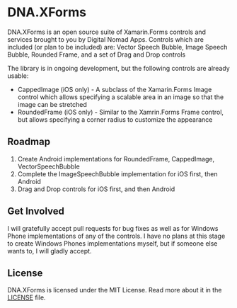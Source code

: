 # DNA.XForms
DNA.XForms is an open source suite of Xamarin.Forms controls and services brought to you by Digital Nomad Apps.  Controls which are included (or plan to be included) are: Vector Speech Bubble, Image Speech Bubble, Rounded Frame, and a set of Drag and Drop controls 

The library is in ongoing development, but the following controls are already usable:
+ CappedImage (iOS only) - A subclass of the Xamarin.Forms Image control which allows specifying a scalable area in an image so that the image can be stretched
+ RoundedFrame (iOS only) - Similar to the Xamrin.Forms Frame control, but allows specifying a corner radius to customize the appearance

<h2>Roadmap</h2>

1. Create Android implementations for RoundedFrame, CappedImage, VectorSpeechBubble
2. Complete the ImageSpeechBubble implementation for iOS first, then Android
3. Drag and Drop controls for iOS first, and then Android

<h2>Get Involved</h2>
I will gratefully accept pull requests for bug fixes as well as for Windows Phone implementations of any of the controls.  
I have no plans at this stage to create Windows Phones implementations myself, but if someone else wants to, I will gladly accept.   

<h2>License</h2>
DNA.XForms is licensed under the MIT License.  Read more about it in the <a href="">LICENSE</a> file.

